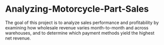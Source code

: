 # Analyzing-Motorcycle-Part-Sales
The goal of this project is to analyze sales performance and profitability by examining how wholesale revenue varies month-to-month and across warehouses, and to determine which payment methods yield the highest net revenue.

